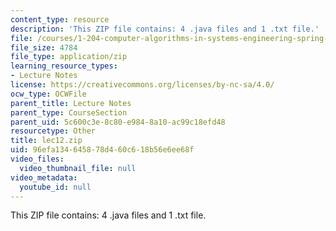 ```yaml
---
content_type: resource
description: 'This ZIP file contains: 4 .java files and 1 .txt file.'
file: /courses/1-204-computer-algorithms-in-systems-engineering-spring-2010/96efa134645878d460c618b56e6ee68f_lec12.zip
file_size: 4784
file_type: application/zip
learning_resource_types:
- Lecture Notes
license: https://creativecommons.org/licenses/by-nc-sa/4.0/
ocw_type: OCWFile
parent_title: Lecture Notes
parent_type: CourseSection
parent_uid: 5c600c3e-8c80-e984-8a10-ac99c18efd48
resourcetype: Other
title: lec12.zip
uid: 96efa134-6458-78d4-60c6-18b56e6ee68f
video_files:
  video_thumbnail_file: null
video_metadata:
  youtube_id: null
---
```

This ZIP file contains: 4 .java files and 1 .txt file.